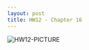 ```yaml
---
layout: post
title: HW12 - Chapter 16
---
```


![HW12-PICTURE](https://user-images.githubusercontent.com/36057246/96664290-73f13180-1320-11eb-8084-ebcc49025c24.png)

